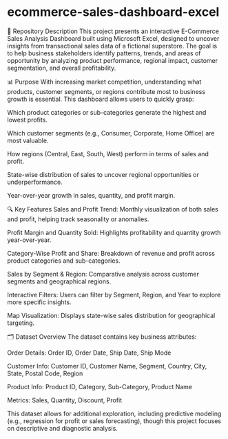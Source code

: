 # ecommerce-sales-dashboard-excel
📝 Repository Description
This project presents an interactive E-Commerce Sales Analysis Dashboard built using Microsoft Excel, designed to uncover insights from transactional sales data of a fictional superstore. The goal is to help business stakeholders identify patterns, trends, and areas of opportunity by analyzing product performance, regional impact, customer segmentation, and overall profitability.

📊 Purpose
With increasing market competition, understanding what products, customer segments, or regions contribute most to business growth is essential. This dashboard allows users to quickly grasp:

Which product categories or sub-categories generate the highest and lowest profits.

Which customer segments (e.g., Consumer, Corporate, Home Office) are most valuable.

How regions (Central, East, South, West) perform in terms of sales and profit.

State-wise distribution of sales to uncover regional opportunities or underperformance.

Year-over-year growth in sales, quantity, and profit margin.

🔍 Key Features
Sales and Profit Trend: Monthly visualization of both sales and profit, helping track seasonality or anomalies.

Profit Margin and Quantity Sold: Highlights profitability and quantity growth year-over-year.

Category-Wise Profit and Share: Breakdown of revenue and profit across product categories and sub-categories.

Sales by Segment & Region: Comparative analysis across customer segments and geographical regions.

Interactive Filters: Users can filter by Segment, Region, and Year to explore more specific insights.

Map Visualization: Displays state-wise sales distribution for geographical targeting.

🗂️ Dataset Overview
The dataset contains key business attributes:

Order Details: Order ID, Order Date, Ship Date, Ship Mode

Customer Info: Customer ID, Customer Name, Segment, Country, City, State, Postal Code, Region

Product Info: Product ID, Category, Sub-Category, Product Name

Metrics: Sales, Quantity, Discount, Profit

This dataset allows for additional exploration, including predictive modeling (e.g., regression for profit or sales forecasting), though this project focuses on descriptive and diagnostic analysis.
